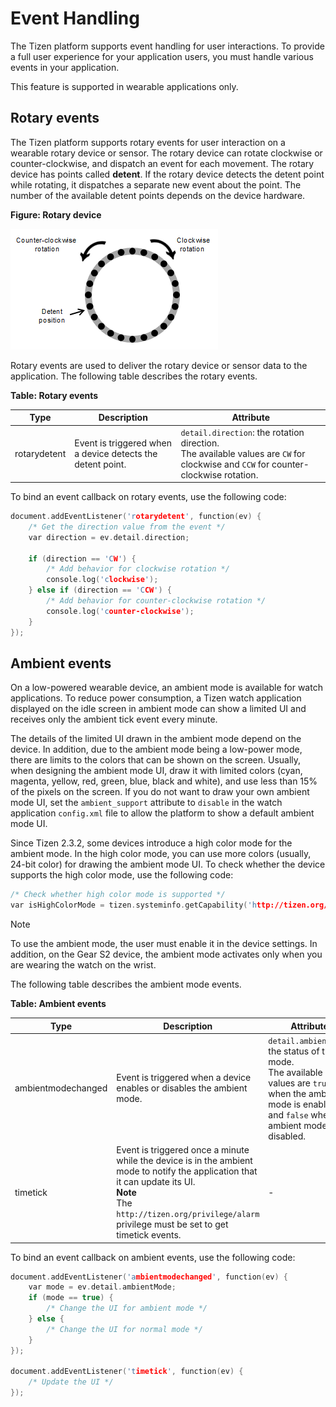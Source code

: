 
# Event Handling

The Tizen platform supports event handling for user interactions. To
provide a full user experience for your application users, you must
handle various events in your application.

This feature is supported in wearable applications only.

<a name="rotary"></a>
## Rotary events

The Tizen platform supports rotary events for user interaction on a
wearable rotary device or sensor. The rotary device can rotate clockwise
or counter-clockwise, and dispatch an event for each movement. The
rotary device has points called **detent**. If the rotary device detects
the detent point while rotating, it dispatches a separate new event
about the point. The number of the available detent points depends on
the device hardware.

**Figure: Rotary device**

![Rotary device](./media/rotary_event.png)

Rotary events are used to deliver the rotary device or sensor data to
the application. The following table describes the rotary events.

**Table: Rotary events**

| Type | Description | Attribute |
| --- | --- | --- |
| rotarydetent | Event is triggered when a device detects the detent point. | `detail.direction`: the rotation direction.<br>The available values are `CW` for clockwise and `CCW` for counter-clockwise rotation.|

To bind an event callback on rotary events, use the following code:  
```c++
document.addEventListener('rotarydetent', function(ev) {
    /* Get the direction value from the event */
    var direction = ev.detail.direction;

    if (direction == 'CW') {
        /* Add behavior for clockwise rotation */
        console.log('clockwise');
    } else if (direction == 'CCW') {
        /* Add behavior for counter-clockwise rotation */
        console.log('counter-clockwise');
    }
});
```

<a name="ambient"></a>
## Ambient events

On a low-powered wearable device, an ambient mode is available for watch
applications. To reduce power consumption, a Tizen watch application
displayed on the idle screen in ambient mode can show a limited UI and
receives only the ambient tick event every minute.

The details of the limited UI drawn in the ambient mode depend on the
device. In addition, due to the ambient mode being a low-power mode,
there are limits to the colors that can be shown on the screen. Usually,
when designing the ambient mode UI, draw it with limited colors (cyan,
magenta, yellow, red, green, blue, black and white), and use less than
15% of the pixels on the screen. If you do not want to draw your own
ambient mode UI, set the `ambient_support` attribute to `disable` in the
watch application `config.xml` file to allow the platform to show a
default ambient mode UI.

Since Tizen 2.3.2, some devices introduce a high color mode for the
ambient mode. In the high color mode, you can use more colors (usually,
24-bit color) for drawing the ambient mode UI. To check whether the
device supports the high color mode, use the following code:  
```c++
/* Check whether high color mode is supported */
var isHighColorMode = tizen.systeminfo.getCapability('http://tizen.org/feature/screen.always_on.high_color');
```

> [!NOTE]
> To use the ambient mode, the user must enable it in the    device settings. In addition, on the Gear S2 device, the ambient mode activates only when you are wearing the watch on the wrist.

The following table describes the ambient mode events.

**Table: Ambient events**

| Type | Description | Attribute |
| --- | --- | --- |
| ambientmodechanged | Event is triggered when a device enables or disables the ambient mode. | `detail.ambientMode`: the status of the mode.<br>The available values are `true` when the ambient mode is enabled and `false` when the ambient mode is disabled. |
| timetick | Event is triggered once a minute while the device is in the ambient mode to notify the application that it can update its UI.<br> **Note**<br> The `http://tizen.org/privilege/alarm` privilege must be set to get timetick events. | - |

To bind an event callback on ambient events, use the following code:  
```c++
document.addEventListener('ambientmodechanged', function(ev) {
    var mode = ev.detail.ambientMode;
    if (mode == true) {
        /* Change the UI for ambient mode */
    } else {
        /* Change the UI for normal mode */
    }
});

document.addEventListener('timetick', function(ev) {
    /* Update the UI */
});
```
